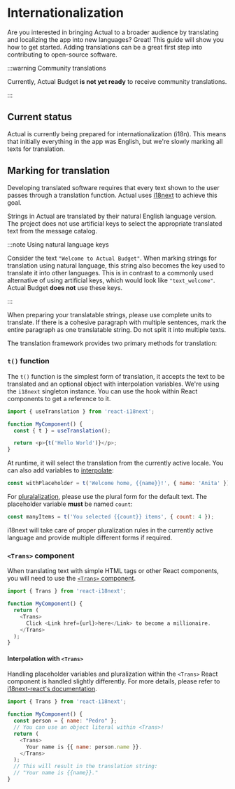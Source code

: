 # Internationalization

Are you interested in bringing Actual to a broader audience by translating and localizing the app into new languages? Great! This guide will show you how to get started. Adding translations can be a great first step into contributing to open-source software.

:::warning Community translations

Currently, Actual Budget **is not yet ready** to receive community translations.

:::

## Current status

Actual is currently being prepared for internationalization (i18n). This means that initially everything in the app was English, but we're slowly marking all texts for translation.

## Marking for translation

Developing translated software requires that every text shown to the user passes through a translation function. Actual uses [i18next](https://www.i18next.com/) to achieve this goal.

Strings in Actual are translated by their natural English language version. The project does not use artificial keys to select the appropriate translated text from the message catalog.

:::note Using natural language keys

Consider the text `"Welcome to Actual Budget"`. When marking strings for translation using natural language, this string also becomes the key used to translate it into other languages. This is in contrast to a commonly used alternative of using artificial keys, which would look like `"text_welcome"`. Actual Budget **does not** use these keys.

:::

When preparing your translatable strings, please use complete units to translate. If there is a cohesive paragraph with multiple sentences, mark the entire paragraph as one translatable string. Do not split it into multiple texts.

The translation framework provides two primary methods for translation:

### `t()` function

The `t()` function is the simplest form of translation, it accepts the text to be translated and an optional object with interpolation variables. We're using the `i18next` singleton instance. You can use the hook within React components to get a reference to it.

```javascript
import { useTranslation } from 'react-i18next';

function MyComponent() {
  const { t } = useTranslation();

  return <p>{t('Hello World')}</p>;
}
```

At runtime, it will select the translation from the currently active locale. You can also add variables to [interpolate](https://www.i18next.com/translation-function/interpolation):

```javascript
const withPlaceholder = t('Welcome home, {{name}}!', { name: 'Anita' });
```

For [pluralalization](https://www.i18next.com/translation-function/plurals), please use the plural form for the default text. The placeholder variable **must** be named `count`:

```javascript
const manyItems = t('You selected {{count}} items', { count: 4 });
```

i18next will take care of proper pluralization rules in the currently active language and provide multiple different forms if required.

### `<Trans>` component

When translating text with simple HTML tags or other React components, you will need to use the [`<Trans>` component](https://react.i18next.com/latest/trans-component).

```javascript
import { Trans } from 'react-i18next';

function MyComponent() {
  return (
    <Trans>
      Click <Link href={url}>here</Link> to become a millionaire.
    </Trans>
  );
}
```

#### Interpolation with `<Trans>`

Handling placeholder variables and pluralization within the `<Trans>` React component is handled slightly differently. For more details, please refer to [i18next-react's documentation](https://react.i18next.com/latest/trans-component#interpolation).


```javascript
import { Trans } from 'react-i18next';

function MyComponent() {
  const person = { name: "Pedro" };
  // You can use an object literal within <Trans>!
  return (
    <Trans>
      Your name is {{ name: person.name }}.
    </Trans>
  );
  // This will result in the translation string:
  // "Your name is {{name}}."
}
```
